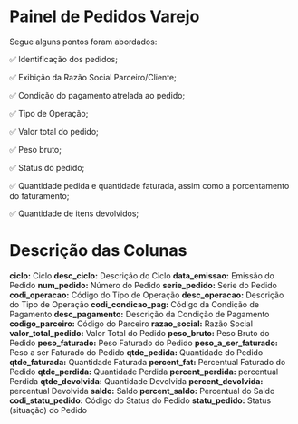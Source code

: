 # Painel de Pedidos Varejo

Segue alguns pontos foram abordados:

✅ Identificação dos pedidos;

✅ Exibição da Razão Social Parceiro/Cliente;

✅ Condição do pagamento atrelada ao pedido;

✅ Tipo de Operação;

✅ Valor total do pedido;

✅ Peso bruto;

✅ Status do pedido;

✅ Quantidade pedida e quantidade faturada, assim como a porcentamento do faturamento;

✅ Quantidade de itens devolvidos;


# Descrição das Colunas

**ciclo:** Ciclo
**desc_ciclo:** Descrição do Ciclo
**data_emissao:** Emissão do Pedido
**num_pedido:** Número do Pedido
**serie_pedido:** Serie do Pedido
**codi_operacao:** Código do Tipo de Operação
**desc_operacao:** Descrição do Tipo de Operação
**codi_condicao_pag:** Código da Condição de Pagamento
**desc_pagamento:** Descrição da Condição de Pagamento
**codigo_parceiro:** Código do Parceiro
**razao_social:** Razão Social
**valor_total_pedido:** Valor Total do Pedido
**peso_bruto:** Peso Bruto do Pedido
**peso_faturado:** Peso Faturado do Pedido
**peso_a_ser_faturado:** Peso a ser Faturado do Pedido
**qtde_pedida:** Quantidade do Pedido
**qtde_faturada:** Quantidade Faturada
**percent_fat:** Percentual Faturado do Pedido
**qtde_perdida:** Quantidade Perdida
**percent_perdida:** percentual Perdida
**qtde_devolvida:** Quantidade Devolvida
**percent_devolvida:** percentual Devolvida
**saldo:** Saldo
**percent_saldo:** Percentual do Saldo
**codi_statu_pedido:** Código do Status do Pedido
**statu_pedido:** Status (situação) do Pedido
